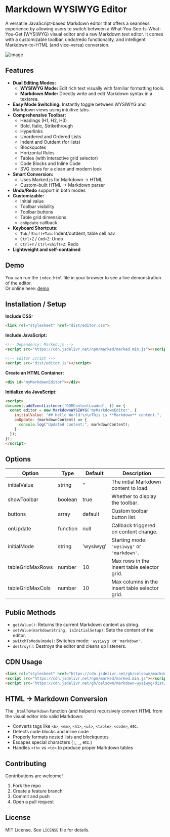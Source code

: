 
# Markdown WYSIWYG Editor

A versatile JavaScript-based Markdown editor that offers a seamless experience by allowing users to switch between a What-You-See-Is-What-You-Get (WYSIWYG) visual editor and a raw Markdown text editor. It comes with a customizable toolbar, undo/redo functionality, and intelligent Markdown-to-HTML (and vice-versa) conversion.

![image](https://github.com/user-attachments/assets/c5c9b670-adcd-4e69-b630-8a15c7fef9cd)


## Features

- **Dual Editing Modes:**
  - **WYSIWYG Mode:** Edit rich text visually with familiar formatting tools.
  - **Markdown Mode:** Directly write and edit Markdown syntax in a textarea.
- **Easy Mode Switching:** Instantly toggle between WYSIWYG and Markdown views using intuitive tabs.
- **Comprehensive Toolbar:**
  - Headings (H1, H2, H3)
  - Bold, Italic, Strikethrough
  - Hyperlinks
  - Unordered and Ordered Lists
  - Indent and Outdent (for lists)
  - Blockquotes
  - Horizontal Rules
  - Tables (with interactive grid selector)
  - Code Blocks and Inline Code
  - SVG icons for a clean and modern look
- **Smart Conversion:**
  - Uses Marked.js for Markdown → HTML
  - Custom-built HTML → Markdown parser
- **Undo/Redo** support in both modes
- **Customizable:**
  - Initial value
  - Toolbar visibility
  - Toolbar buttons
  - Table grid dimensions
  - `onUpdate` callback
- **Keyboard Shortcuts:**
  - `Tab` / `Shift+Tab`: Indent/outdent, table cell nav
  - `Ctrl+Z` / `Cmd+Z`: Undo
  - `Ctrl+Y` / `Ctrl+Shift+Z`: Redo
- **Lightweight and self-contained**

## Demo

You can run the `index.html` file in your browser to see a live demonstration of the editor.  
Or online here: [demo](https://celsowm.github.io/markdown-wysiwyg/)

## Installation / Setup

**Include CSS:**

```html
<link rel="stylesheet" href="dist/editor.css">
```

**Include JavaScript:**

```html
<!-- Dependency: Marked.js -->
<script src="https://cdn.jsdelivr.net/npm/marked/marked.min.js"></script>

<!-- Editor Script -->
<script src="dist/editor.js"></script>
```

**Create an HTML Container:**

```html
<div id="myMarkdownEditor"></div>
```

**Initialize via JavaScript:**

```html
<script>
document.addEventListener('DOMContentLoaded', () => {
  const editor = new MarkdownWYSIWYG('myMarkdownEditor', {
    initialValue: "## Hello World!\n\nThis is **Markdown** content.",
    onUpdate: (markdownContent) => {
      console.log("Updated content:", markdownContent);
    }
  });
});
</script>
```

## Options

| Option             | Type     | Default | Description                              |
|--------------------|----------|---------|------------------------------------------|
| initialValue       | string   | ''      | The initial Markdown content to load.    |
| showToolbar        | boolean  | true    | Whether to display the toolbar.          |
| buttons            | array    | default | Custom toolbar button list.              |
| onUpdate           | function | null    | Callback triggered on content change.    |
| initialMode        | string   | 'wysiwyg' | Starting mode: `'wysiwyg'` or `'markdown'`. |
| tableGridMaxRows   | number   | 10      | Max rows in the insert table selector grid. |
| tableGridMaxCols   | number   | 10      | Max columns in the insert table selector grid. |

## Public Methods

- `getValue()`: Returns the current Markdown content as string.
- `setValue(markdownString, isInitialSetup)`: Sets the content of the editor.
- `switchToMode(mode)`: Switches mode: `'wysiwyg'` or `'markdown'`.
- `destroy()`: Destroys the editor and cleans up listeners.

## CDN Usage

```html
<link rel="stylesheet" href="https://cdn.jsdelivr.net/gh/celsowm/markdown-wysiwyg/dist/editor.css" />
<script src="https://cdn.jsdelivr.net/npm/marked/marked.min.js"></script>
<script src="https://cdn.jsdelivr.net/gh/celsowm/markdown-wysiwyg/dist/editor.js"></script>
```

## HTML → Markdown Conversion

The `_htmlToMarkdown` function (and helpers) recursively convert HTML from the visual editor into valid Markdown:

- Converts tags like `<b>`, `<em>`, `<h1>`, `<ul>`, `<table>`, `<code>`, etc.
- Detects code blocks and inline code
- Properly formats nested lists and blockquotes
- Escapes special characters (`|`, `_`, etc.)
- Handles `<th>` vs `<td>` to produce proper Markdown tables

## Contributing

Contributions are welcome!

1. Fork the repo  
2. Create a feature branch  
3. Commit and push  
4. Open a pull request

## License

MIT License. See `LICENSE` file for details.
